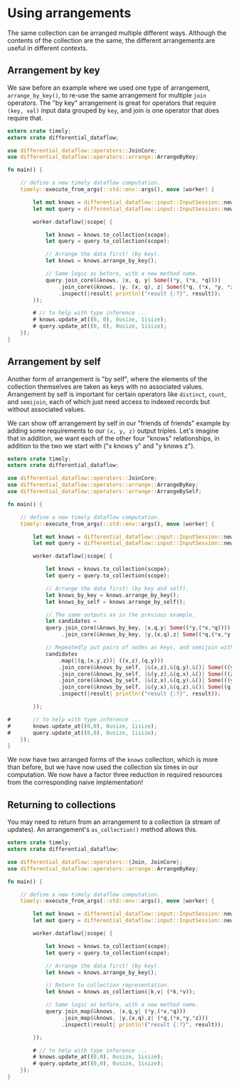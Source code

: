 # Using arrangements

The same collection can be arranged multiple different ways. Although the contents of the collection are the same, the different arrangements are useful in different contexts.

## Arrangement by key

We saw before an example where we used one type of arrangement, `arrange_by_key()`, to re-use the same arrangement for multiple `join` operators. The "by key" arrangement is great for operators that require `(key, val)` input data grouped by `key`, and join is one operator that does require that.

```rust
extern crate timely;
extern crate differential_dataflow;

use differential_dataflow::operators::JoinCore;
use differential_dataflow::operators::arrange::ArrangeByKey;

fn main() {

    // define a new timely dataflow computation.
    timely::execute_from_args(::std::env::args(), move |worker| {

        let mut knows = differential_dataflow::input::InputSession::new();
        let mut query = differential_dataflow::input::InputSession::new();

        worker.dataflow(|scope| {

            let knows = knows.to_collection(scope);
            let query = query.to_collection(scope);

            // Arrange the data first! (by key).
            let knows = knows.arrange_by_key();

            // Same logic as before, with a new method name.
            query.join_core(&knows, |x, q, y| Some((*y, (*x, *q))))
                .join_core(&knows, |y, (x, q), z| Some((*q, (*x, *y, *z))))
                .inspect(|result| println!("result {:?}", result));
        });

        # // to help with type inference ...
        # knows.update_at((0, 0), 0usize, 1isize);
        # query.update_at((0, 0), 0usize, 1isize);
    });
}
```

## Arrangement by self

Another form of arrangement is "by self", where the elements of the collection themselves are taken as keys with no associated values. Arrangement by self is important for certain operators like `distinct`, `count`, and `semijoin`, each of which just need access to indexed records but without associated values.

We can show off arrangement by self in our "friends of friends" example by adding some requirements to our `(x, y, z)` output triples. Let's imagine that in addition, we want each of the other four "knows" relationships, in addition to the two we start with ("x knows y" and "y knows z").

```rust
extern crate timely;
extern crate differential_dataflow;

use differential_dataflow::operators::JoinCore;
use differential_dataflow::operators::arrange::ArrangeByKey;
use differential_dataflow::operators::arrange::ArrangeBySelf;

fn main() {

    // define a new timely dataflow computation.
    timely::execute_from_args(::std::env::args(), move |worker| {

        let mut knows = differential_dataflow::input::InputSession::new();
        let mut query = differential_dataflow::input::InputSession::new();

        worker.dataflow(|scope| {

            let knows = knows.to_collection(scope);
            let query = query.to_collection(scope);

            // Arrange the data first! (by key and self).
            let knows_by_key = knows.arrange_by_key();
            let knows_by_self = knows.arrange_by_self();

            // The same outputs as in the previous example.
            let candidates =
            query.join_core(&knows_by_key, |x,q,y| Some((*y,(*x,*q))))
                 .join_core(&knows_by_key, |y,(x,q),z| Some((*q,(*x,*y,*z))));

            // Repeatedly put pairs of nodes as keys, and semijoin with knows.
            candidates
                .map(|(q,(x,y,z))| ((x,z),(q,y)))
                .join_core(&knows_by_self, |&(x,z),&(q,y),&()| Some(((y,z),(q,x))))
                .join_core(&knows_by_self, |&(y,z),&(q,x),&()| Some(((z,x),(q,y))))
                .join_core(&knows_by_self, |&(z,x),&(q,y),&()| Some(((y,x),(q,z))))
                .join_core(&knows_by_self, |&(y,x),&(q,z),&()| Some((q,(x,y,z))))
                .inspect(|result| println!("result {:?}", result));

        });

#       // to help with type inference ...
#       knows.update_at((0,0), 0usize, 1isize);
#       query.update_at((0,0), 0usize, 1isize);
    });
}
```

We now have two arranged forms of the `knows` collection, which is more than before, but we have now used the collection six times in our computation. We now have a factor three reduction in required resources from the corresponding naive implementation!

## Returning to collections

You may need to return from an arrangement to a collection (a stream of updates). An arrangement's `as_collection()` method allows this.


```rust
extern crate timely;
extern crate differential_dataflow;

use differential_dataflow::operators::{Join, JoinCore};
use differential_dataflow::operators::arrange::ArrangeByKey;

fn main() {

    // define a new timely dataflow computation.
    timely::execute_from_args(::std::env::args(), move |worker| {

        let mut knows = differential_dataflow::input::InputSession::new();
        let mut query = differential_dataflow::input::InputSession::new();

        worker.dataflow(|scope| {

            let knows = knows.to_collection(scope);
            let query = query.to_collection(scope);

            // Arrange the data first! (by key).
            let knows = knows.arrange_by_key();

            // Return to collection representation.
            let knows = knows.as_collection(|k,v| (*k,*v));

            // Same logic as before, with a new method name.
            query.join_map(&knows, |x,q,y| (*y,(*x,*q)))
                 .join_map(&knows, |y,(x,q),z| (*q,(*x,*y,*z)))
                 .inspect(|result| println!("result {:?}", result));

        });

        # // to help with type inference ...
        # knows.update_at((0,0), 0usize, 1isize);
        # query.update_at((0,0), 0usize, 1isize);
    });
}
```

